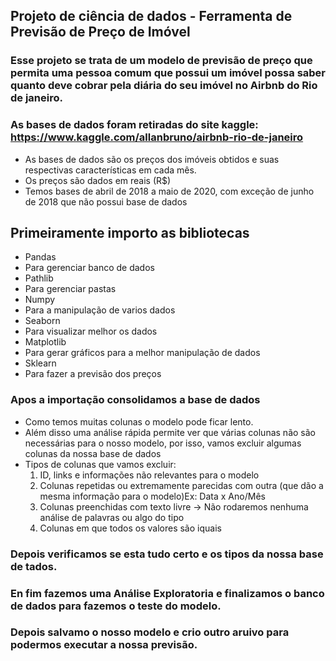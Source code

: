 ## Projeto de ciência de dados - Ferramenta de Previsão de Preço de Imóvel

### Esse projeto se trata de um modelo de previsão de preço que permita uma pessoa comum que possui um imóvel possa saber quanto deve cobrar pela diária do seu imóvel no Airbnb do Rio de janeiro.

### As bases de dados foram retiradas do site kaggle: https://www.kaggle.com/allanbruno/airbnb-rio-de-janeiro

- As bases de dados são os preços dos imóveis obtidos e suas respectivas características em cada mês.
- Os preços são dados em reais (R$)
- Temos bases de abril de 2018 a maio de 2020, com exceção de junho de 2018 que não possui base de dados

## Primeiramente importo as bibliotecas

- Pandas
- Para gerenciar banco de dados
- Pathlib
- Para gerenciar pastas
- Numpy
- Para a manipulação de varios dados
- Seaborn
- Para visualizar melhor os dados
- Matplotlib
- Para gerar gráficos para a melhor manipulação de dados
- Sklearn
- Para fazer a previsão dos preços

### Apos a importação consolidamos a base de dados

- Como temos muitas colunas o modelo pode ficar lento.
- Além disso uma análise rápida permite ver que várias colunas não são necessárias para o nosso modelo, por isso, vamos excluir algumas colunas da nossa base de dados
- Tipos de colunas que vamos excluir:
    1. ID, links e informações não relevantes para o modelo
    2. Colunas repetidas ou extremamente parecidas com outra (que dão a mesma informação para o modelo)Ex: Data x Ano/Mês
    3. Colunas preenchidas com texto livre -> Não rodaremos nenhuma análise de palavras ou algo do tipo
    4. Colunas em que todos os valores são iquais

### Depois verificamos se esta tudo certo e os tipos da nossa base de tados.

### En fim fazemos uma Análise Exploratoria e finalizamos o banco de dados para fazemos o teste do modelo.

### Depois salvamo o nosso modelo e crio outro aruivo para podermos executar a nossa previsão.
